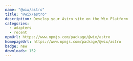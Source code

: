```yaml
---
name: "@wix/astro"
title: "@wix/astro"
description: Develop your Astro site on the Wix Platform
categories:
  - adapters
  - recent
npmUrl: https://www.npmjs.com/package/@wix/astro
homepageUrl: https://www.npmjs.com/package/@wix/astro
badge: new
downloads: 152
---
```

